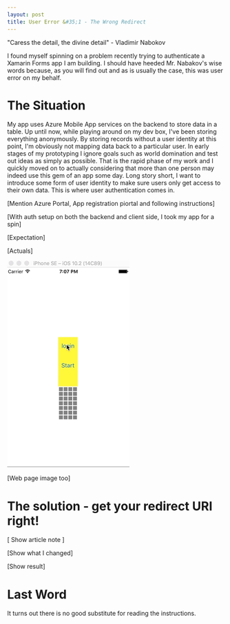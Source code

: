 ```yaml
---
layout: post
title: User Error &#35;1 - The Wrong Redirect
---
```


"Caress the detail, the divine detail" - Vladimir Nabokov

I found myself spinning on a problem recently trying to authenticate a Xamarin Forms app I am building. I should have heeded Mr. Nabakov's wise words because, as you will find out and as is usually the case, this was user error on my behalf. 

# The Situation #
My app uses Azure Mobile App services on the backend to store data in a table. Up until now, while playing around on my dev box, I've been storing everything anonymously. By storing records without a user identity at this point, I'm obviously not mapping data back to a particular user. In early stages of my prototyping I ignore goals such as world domination and test out ideas as simply as possible. That is the rapid phase of my work and I quickly moved on to actually considering that more than one person may indeed use this gem of an app some day. Long story short, I want to introduce some form of user identity to make sure users only get access to their own data. This is where user authentication comes in. 

[Mention Azure Portal, App registration piortal and following instructions]


[With auth setup on both the backend and client side, I took my app for a spin]

[Expectation]

[Actuals]

![Authentication dialog disappearing](/images/auth-dialog-disappears.gif)

[Web page image too]

# The solution - get your redirect URI right! #

[ Show article note ]

[Show what I changed]

[Show result]




# Last Word #
It turns out there is no good substitute for reading the instructions. 
